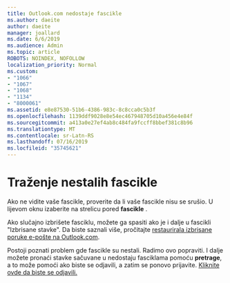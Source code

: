 ```yaml
---
title: Outlook.com nedostaje fascikle
ms.author: daeite
author: daeite
manager: joallard
ms.date: 6/6/2019
ms.audience: Admin
ms.topic: article
ROBOTS: NOINDEX, NOFOLLOW
localization_priority: Normal
ms.custom:
- "1066"
- "1067"
- "1068"
- "1134"
- "8000061"
ms.assetid: e8e87530-51b6-4386-983c-8c8cca0c5b3f
ms.openlocfilehash: 1139ddf9028e8e54ec467948705d10a456e4e84f
ms.sourcegitcommit: a413a0e27ef4ab8c484fa9fccff8bbef381c8b96
ms.translationtype: MT
ms.contentlocale: sr-Latn-RS
ms.lasthandoff: 07/16/2019
ms.locfileid: "35745621"
---
```

# <a name="find-missing-folders"></a>Traženje nestalih fascikle

Ako ne vidite vaše fascikle, proverite da li vaše fascikle nisu se srušio. U lijevom oknu izaberite na strelicu pored **fascikle** .
  
Ako slučajno izbrišete fasciklu, možete ga spasiti ako je i dalje u fascikli "Izbrisane stavke". Da biste saznali više, pročitajte [restaurirala izbrisane poruke e-pošte na Outlook.com](https://support.office.com/article/cf06ab1b-ae0b-418c-a4d9-4e895f83ed50?wt.mc_id=Office_Outlook_com_Alchemy).
  
Postoji poznati problem gde fascikle su nestali. Radimo ovo popraviti. I dalje možete pronaći stavke sačuvane u nedostaju fasciklama pomoću **pretrage**, a to može pomoći ako biste se odjavili, a zatim se ponovo prijavite. [Kliknite ovde da biste se odjavili.](https://login.live.com/logout.srf)
